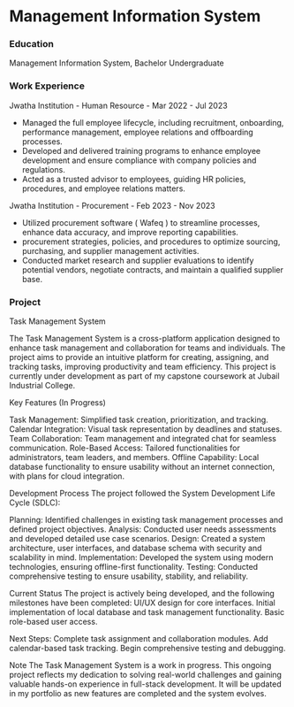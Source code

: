 # Management Information System

### Education
Management Information System, Bachelor Undergraduate

### Work Experience
Jwatha Institution - Human Resource - Mar 2022 - Jul 2023
- Managed the full employee lifecycle, including recruitment, onboarding, performance management, employee relations and offboarding processes.
- Developed and delivered training programs to enhance employee development and ensure compliance with company policies and regulations.
- Acted as a trusted advisor to employees, guiding HR policies, procedures, and employee relations matters.

Jwatha Institution - Procurement - Feb 2023 - Nov 2023
- Utilized procurement software ( Wafeq ) to streamline processes, enhance data accuracy, and improve reporting capabilities.
- procurement strategies, policies, and procedures to optimize sourcing, purchasing, and supplier management activities.
- Conducted market research and supplier evaluations to identify potential vendors, negotiate contracts, and maintain a qualified supplier base.

### Project
Task Management System

The Task Management System is a cross-platform application designed to enhance task management and collaboration for teams and individuals. The project aims to provide an intuitive platform for creating, assigning, and tracking tasks, improving productivity and team efficiency. This project is currently under development as part of my capstone coursework at Jubail Industrial College.

Key Features (In Progress)

Task Management: Simplified task creation, prioritization, and tracking.
Calendar Integration: Visual task representation by deadlines and statuses.
Team Collaboration: Team management and integrated chat for seamless communication.
Role-Based Access: Tailored functionalities for administrators, team leaders, and members.
Offline Capability: Local database functionality to ensure usability without an internet connection, with plans for cloud integration.

Development Process The project followed the System Development Life Cycle (SDLC):

Planning: Identified challenges in existing task management processes and defined project objectives.
Analysis: Conducted user needs assessments and developed detailed use case scenarios.
Design: Created a system architecture, user interfaces, and database schema with security and scalability in mind.
Implementation: Developed the system using modern technologies, ensuring offline-first functionality.
Testing: Conducted comprehensive testing to ensure usability, stability, and reliability.

Current Status
The project is actively being developed, and the following milestones have been completed:
UI/UX design for core interfaces.
Initial implementation of local database and task management functionality.
Basic role-based user access.

Next Steps:
Complete task assignment and collaboration modules.
Add calendar-based task tracking.
Begin comprehensive testing and debugging.

Note
The Task Management System is a work in progress. This ongoing project reflects my dedication to solving real-world challenges and gaining valuable hands-on experience in full-stack development. It will be updated in my portfolio as new features are completed and the system evolves.
